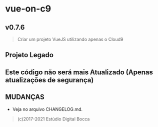 # vue-on-c9

## v0.7.6

> Criar um projeto VueJS utilizando apenas o Cloud9

## Projeto Legado

## Este código não será mais Atualizado (Apenas atualizações de segurança)

## MUDANÇAS

- Veja no arquivo CHANGELOG.md.

> (c)2017-2021 Estúdio Digital Bocca
